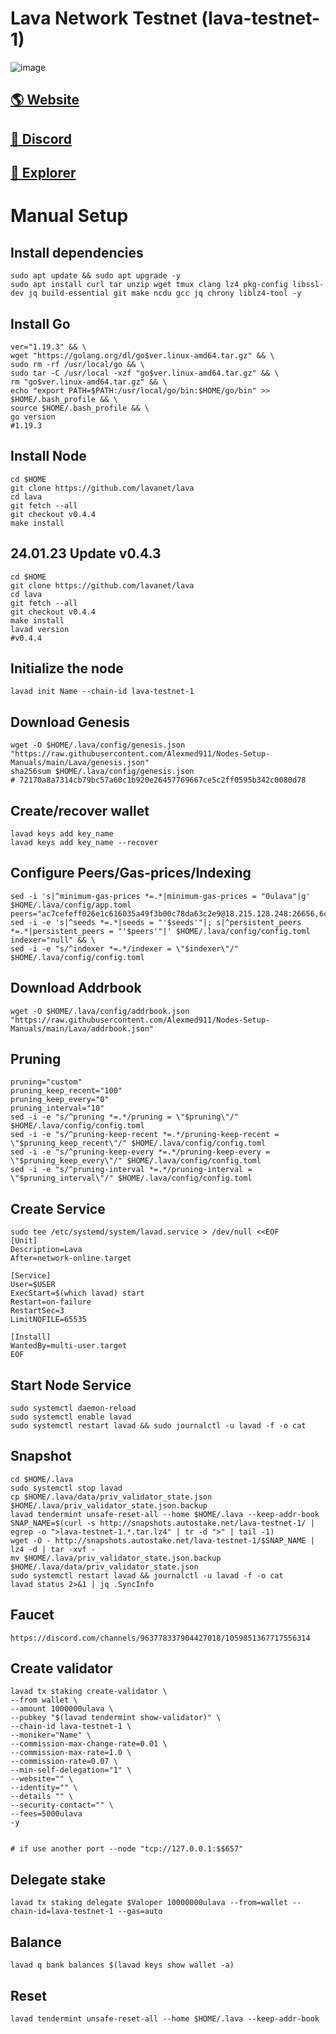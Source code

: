 # Lava Network Testnet (lava-testnet-1)

![image](https://mirror-media.imgix.net/publication-images/gq4KFLkILtGC7LZhNp9Gr.jpeg?height=800&width=1600&h=800&w=1600&auto=compress)

## <a href="https://lavanet.xyz/">🌎 Website </a>
## <a href="https://discord.gg/mCBzfEbYcF">💎 Discord </a>
## <a href="https://lava.explorers.guru/">🚀 Explorer </a>

# Manual Setup

## Install dependencies
```
sudo apt update && sudo apt upgrade -y
sudo apt install curl tar unzip wget tmux clang lz4 pkg-config libssl-dev jq build-essential git make ncdu gcc jq chrony liblz4-tool -y
```
## Install Go
```
ver="1.19.3" && \
wget "https://golang.org/dl/go$ver.linux-amd64.tar.gz" && \
sudo rm -rf /usr/local/go && \
sudo tar -C /usr/local -xzf "go$ver.linux-amd64.tar.gz" && \
rm "go$ver.linux-amd64.tar.gz" && \
echo "export PATH=$PATH:/usr/local/go/bin:$HOME/go/bin" >> $HOME/.bash_profile && \
source $HOME/.bash_profile && \
go version    
#1.19.3
```
## Install Node

```
cd $HOME
git clone https://github.com/lavanet/lava
cd lava
git fetch --all
git checkout v0.4.4
make install
```
## 24.01.23 Update v0.4.3

```
cd $HOME
git clone https://github.com/lavanet/lava
cd lava
git fetch --all
git checkout v0.4.4
make install
lavad version
#v0.4.4
```
## Initialize the node
```
lavad init Name --chain-id lava-testnet-1
```

## Download Genesis
```
wget -O $HOME/.lava/config/genesis.json "https://raw.githubusercontent.com/Alexmed911/Nodes-Setup-Manuals/main/Lava/genesis.json"
sha256sum $HOME/.lava/config/genesis.json
# 72170a8a7314cb79bc57a60c1b920e26457769667ce5c2ff0595b342c0080d78
```
## Create/recover wallet
```
lavad keys add key_name
lavad keys add key_name --recover
```

## Configure Peers/Gas-prices/Indexing
```
sed -i 's|^minimum-gas-prices *=.*|minimum-gas-prices = "0ulava"|g' $HOME/.lava/config/app.toml
peers="ac7cefeff026e1c616035a49f3b00c78da63c2e9@18.215.128.248:26656,6c988ad39fef48abd5504fda547d561fb8a60c3a@130.185.119.243:33656,2c2353c872b0c5af562c518b1aa48a2649a4c927@65.108.199.62:11656,4f9120f706512162fbe4f39aac78b9924efbec58@65.109.92.235:11036,f9190a58670c07f8202abfd9b5b14187b18d755b@144.76.97.251:27656,f120685de6785d8ee0eadfca42407c6e10593e74@144.76.90.130:32656,6641a193a7004447c1b49b8ffb37a90682ce0fb9@65.108.78.116:13656,c19965fe8a1ea3391d61d09cf589bca0781d29fd@162.19.217.52:26656,0516c4d11552b334a683bdb4410fa22ef7e3f8ba@65.21.239.60:11656,dabe2e77bd6b9278f484b34956750e9470527ef7@178.18.246.118:26656,24a2bb2d06343b0f74ed0a6dc1d409ce0d996451@188.40.98.169:27656,b7c3cedc778d93296f179373c3bc6a521e4b682e@65.109.69.160:30656,c678ae0fd7b754615e55bba2589a86e60fc8d45c@136.243.88.91:7140,a65de5f01394199366c182a18d718c9e3ef7f981@159.148.146.132:26656,5c2a752c9b1952dbed075c56c600c3a79b58c395@lava.testnet.peer.autostake.net:27066"
sed -i -e 's|^seeds *=.*|seeds = "'$seeds'"|; s|^persistent_peers *=.*|persistent_peers = "'$peers'"|' $HOME/.lava/config/config.toml
indexer="null" && \
sed -i -e "s/^indexer *=.*/indexer = \"$indexer\"/" $HOME/.lava/config/config.toml
```
## Download Addrbook
```
wget -O $HOME/.lava/config/addrbook.json "https://raw.githubusercontent.com/Alexmed911/Nodes-Setup-Manuals/main/Lava/addrbook.json"
```
## Pruning
```
pruning="custom"
pruning_keep_recent="100"
pruning_keep_every="0"
pruning_interval="10"
sed -i -e "s/^pruning *=.*/pruning = \"$pruning\"/" $HOME/.lava/config/config.toml
sed -i -e "s/^pruning-keep-recent *=.*/pruning-keep-recent = \"$pruning_keep_recent\"/" $HOME/.lava/config/config.toml
sed -i -e "s/^pruning-keep-every *=.*/pruning-keep-every = \"$pruning_keep_every\"/" $HOME/.lava/config/config.toml
sed -i -e "s/^pruning-interval *=.*/pruning-interval = \"$pruning_interval\"/" $HOME/.lava/config/config.toml
```
## Create Service
```
sudo tee /etc/systemd/system/lavad.service > /dev/null <<EOF
[Unit]
Description=Lava
After=network-online.target

[Service]
User=$USER
ExecStart=$(which lavad) start
Restart=on-failure
RestartSec=3
LimitNOFILE=65535

[Install]
WantedBy=multi-user.target
EOF
```
## Start Node Service
```
sudo systemctl daemon-reload
sudo systemctl enable lavad
sudo systemctl restart lavad && sudo journalctl -u lavad -f -o cat
```
## Snapshot
```
cd $HOME/.lava
sudo systemctl stop lavad
cp $HOME/.lava/data/priv_validator_state.json $HOME/.lava/priv_validator_state.json.backup
lavad tendermint unsafe-reset-all --home $HOME/.lava --keep-addr-book
SNAP_NAME=$(curl -s http://snapshots.autostake.net/lava-testnet-1/ | egrep -o ">lava-testnet-1.*.tar.lz4" | tr -d ">" | tail -1)
wget -O - http://snapshots.autostake.net/lava-testnet-1/$SNAP_NAME | lz4 -d | tar -xvf -
mv $HOME/.lava/priv_validator_state.json.backup $HOME/.lava/data/priv_validator_state.json
sudo systemctl restart lavad && journalctl -u lavad -f -o cat
lavad status 2>&1 | jq .SyncInfo
```
## Faucet
```
https://discord.com/channels/963778337904427018/1059851367717556314
```
## Create validator
```
lavad tx staking create-validator \
--from wallet \
--amount 1000000ulava \
--pubkey "$(lavad tendermint show-validator)" \
--chain-id lava-testnet-1 \
--moniker="Name" \
--commission-max-change-rate=0.01 \
--commission-max-rate=1.0 \
--commission-rate=0.07 \
--min-self-delegation="1" \
--website="" \
--identity="" \
--details "" \
--security-contact="" \
--fees=5000ulava 
-y

  
# if use another port --node "tcp://127.0.0.1:$$657"
  ``` 
##  Delegate stake
```
lavad tx staking delegate $Valoper 10000000ulava --from=wallet --chain-id=lava-testnet-1 --gas=auto
```
##  Balance
```
lavad q bank balances $(lavad keys show wallet -a)
```
##  Reset
```
lavad tendermint unsafe-reset-all --home $HOME/.lava --keep-addr-book
